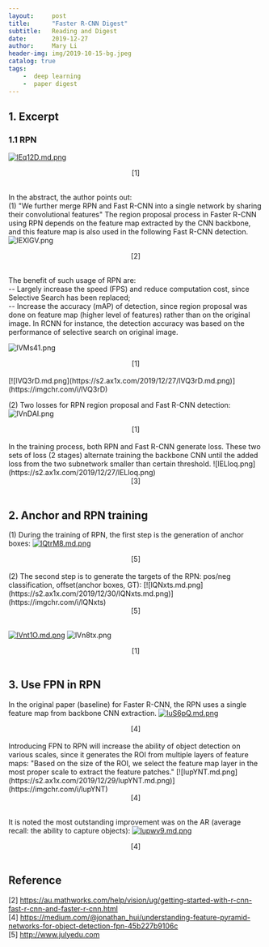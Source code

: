 ```yaml
---
layout:     post
title:      "Faster R-CNN Digest"
subtitle:   Reading and Digest
date:       2019-12-27
author:     Mary Li
header-img: img/2019-10-15-bg.jpeg
catalog: true
tags: 
    -  deep learning
    -  paper digest 
---
```


## 1. Excerpt

### 1.1 RPN 
[![lEq12D.md.png](https://s2.ax1x.com/2019/12/27/lEq12D.md.png)](https://imgchr.com/i/lEq12D)
<center> [1] </center> <br>

In the abstract, the author points out: <br>
(1) "We further merge RPN and Fast R-CNN into a single network by sharing their convolutional features"
The region proposal process in Faster R-CNN using RPN depends on the feature map extracted by the CNN backbone, and this
feature map is also used in the following Fast R-CNN detection.
![lEXlGV.png](https://s2.ax1x.com/2019/12/27/lEXlGV.png)
<center> [2] </center> <br>

The benefit of such usage of RPN are:<br>
-- Largely increase the speed (FPS) and reduce computation cost, since Selective Search has been replaced; <br>
-- Increase the accuracy (mAP) of detection, since region proposal was done on feature map (higher level of features) rather than
on the original image. In RCNN for instance, the detection accuracy was based on the performance of selective search on original image.

![lVMs41.png](https://s2.ax1x.com/2019/12/27/lVMs41.png)
<center> [1] </center> <br>
[![lVQ3rD.md.png](https://s2.ax1x.com/2019/12/27/lVQ3rD.md.png)](https://imgchr.com/i/lVQ3rD)

(2) Two losses for RPN region proposal and Fast R-CNN detection: 
![lVnDAI.png](https://s2.ax1x.com/2019/12/27/lVnDAI.png)
<center> [1] </center> <br>
 In the training process, both RPN and Fast R-CNN generate loss. These two sets of loss (2 stages) alternate training the
backbone CNN until the added loss from the two subnetwork smaller than certain threshold.
![lELloq.png](https://s2.ax1x.com/2019/12/27/lELloq.png)
<center> [3] </center> <br>

## 2. Anchor and RPN training
 (1) During the training of RPN, the first step is the generation of anchor boxes: 
[![lQtrM8.md.png](https://s2.ax1x.com/2019/12/30/lQtrM8.md.png)](https://imgchr.com/i/lQtrM8)
<center> [5] </center> <br>
 (2) The second step is to  generate the targets of the RPN: pos/neg classification, offset(anchor boxes, GT):
 [![lQNxts.md.png](https://s2.ax1x.com/2019/12/30/lQNxts.md.png)](https://imgchr.com/i/lQNxts)
 <center> [5] </center> <br>

[![lVnt1O.md.png](https://s2.ax1x.com/2019/12/27/lVnt1O.md.png)](https://imgchr.com/i/lVnt1O)
 ![lVn8tx.png](https://s2.ax1x.com/2019/12/27/lVn8tx.png)
 <center> [1] </center> <br>
 
## 3. Use FPN in RPN
In the original paper (baseline) for Faster R-CNN, the RPN uses a single feature map from backbone CNN extraction. 
[![luS6pQ.md.png](https://s2.ax1x.com/2019/12/29/luS6pQ.md.png)](https://imgchr.com/i/luS6pQ)
 <center> [4] </center> <br>
Introducing FPN to RPN will increase the ability of object detection on various scales, since it generates the ROI from multiple layers of 
feature maps:
"Based on the size of the ROI, we select the feature map layer in the most proper scale to extract the feature patches."
[![lupYNT.md.png](https://s2.ax1x.com/2019/12/29/lupYNT.md.png)](https://imgchr.com/i/lupYNT)
 <center> [4] </center> <br>
 
 It is noted the most outstanding improvement was on the AR (average recall: the ability to capture objects):
 [![lupwv9.md.png](https://s2.ax1x.com/2019/12/29/lupwv9.md.png)](https://imgchr.com/i/lupwv9)
  <center> [4] </center> <br>
  
  
## Reference
[2] https://au.mathworks.com/help/vision/ug/getting-started-with-r-cnn-fast-r-cnn-and-faster-r-cnn.html <br>
[4] https://medium.com/@jonathan_hui/understanding-feature-pyramid-networks-for-object-detection-fpn-45b227b9106c <br>
[5] http://www.julyedu.com
